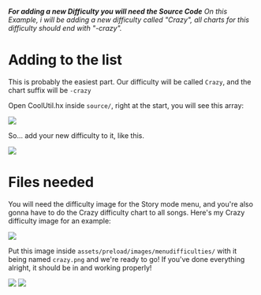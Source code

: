 ***For adding a new Difficulty you will need the Source Code***
*On this Example, i will be adding a new difficulty called "Crazy", all charts for this difficulty should end with "-crazy".*

# Adding to the list

This is probably the easiest part.
Our difficulty will be called `Crazy`, and the chart suffix will be `-crazy`

Open CoolUtil.hx inside `source/`, right at the start, you will see this array:

![](https://i.imgur.com/NA2aIIH.png)

So... add your new difficulty to it, like this.

![](https://i.imgur.com/JMfoJI0.png)

# Files needed

You will need the difficulty image for the Story mode menu, and you're also gonna have to do the Crazy difficulty chart to all songs.
Here's my Crazy difficulty image for an example:

![](https://i.imgur.com/mvaseyY.png)

Put this image inside `assets/preload/images/menudifficulties/` with it being named `crazy.png` and we're ready to go!
If you've done everything alright, it should be in and working properly!

![](https://i.imgur.com/MDzP1PF.png)
![](https://i.imgur.com/qHY7beU.png)
